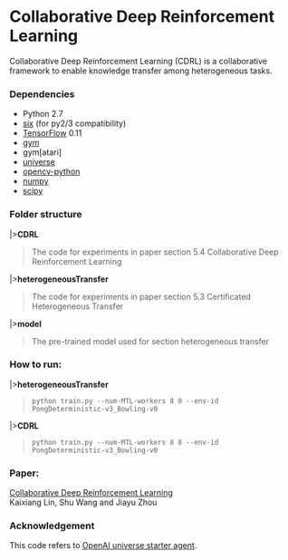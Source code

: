 # Collaborative Deep Reinforcement Learning

Collaborative Deep Reinforcement Learning (CDRL) is a collaborative framework to enable knowledge transfer among heterogeneous tasks.

### Dependencies

* Python 2.7
* [six](https://pypi.python.org/pypi/six) (for py2/3 compatibility)
* [TensorFlow](https://www.tensorflow.org/) 0.11
* [gym](https://pypi.python.org/pypi/gym)
* gym[atari]
* [universe](https://pypi.python.org/pypi/universe)
* [opencv-python](https://pypi.python.org/pypi/opencv-python)
* [numpy](https://pypi.python.org/pypi/numpy)
* [scipy](https://pypi.python.org/pypi/scipy)

### Folder structure
|>**CDRL**</br>
>The code for experiments in paper section 5.4 Collaborative Deep Reinforcement Learning

|>**heterogeneousTransfer**</br>
>The code for experiments in paper section 5.3 Certificated Heterogeneous Transfer

|>**model** </br>
>The pre-trained model used for section heterogeneous transfer

### How to run:
|>**heterogeneousTransfer**</br>
>```python train.py --num-MTL-workers 8 0 --env-id PongDeterministic-v3_Bowling-v0```

|>**CDRL**</br>
>```python train.py --num-MTL-workers 8 8 --env-id PongDeterministic-v3_Bowling-v0```


### Paper: 
[Collaborative Deep Reinforcement Learning](https://128.84.21.199/abs/1702.05796) </br>
 Kaixiang Lin, Shu Wang and Jiayu Zhou</br> 

### Acknowledgement </br>
This code refers to [OpenAI universe starter agent](https://github.com/openai/universe-starter-agent). 

